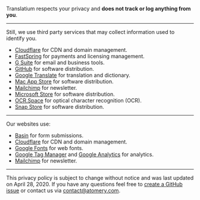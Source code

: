Translatium respects your privacy and **does not track or log anything from you**.

---

Still, we use third party services that may collect information used to identify you.

* [Cloudflare](https://www.cloudflare.com/privacypolicy/) for CDN and domain management.
* [FastSpring](https://fastspring.com/privacy/) for payments and licensing management.
* [G Suite](https://policies.google.com/privacy?hl=en) for email and business tools.
* [GitHub](https://help.github.com/articles/github-privacy-statement/) for software distribution.
* [Google Translate](https://policies.google.com/privacy?hl=en) for translation and dictionary.
* [Mac App Store](https://www.apple.com/sg/legal/privacy/en-ww/) for software distribution.
* [Mailchimp](https://mailchimp.com/) for newsletter.
* [Microsoft Store](https://privacy.microsoft.com/en-ca/privacystatement) for software distribution.
* [OCR.Space](https://ocr.space/privacypolicy) for optical character recognition (OCR).
* [Snap Store](https://ubuntu.com/legal/data-privacy/snap-store) for software distribution.

---

Our websites use:

* [Basin](https://usebasin.com/privacy) for form submissions.
* [Cloudflare](https://www.cloudflare.com/privacypolicy/) for CDN and domain management.
* [Google Fonts](https://support.google.com/analytics/answer/6004245?hl=en) for web fonts.
* [Google Tag Manager](https://support.google.com/analytics/answer/6004245?hl=en) and [Google Analytics](https://support.google.com/analytics/answer/6004245?hl=en) for analytics.
* [Mailchimp](https://mailchimp.com/) for newsletter.

---

This privacy policy is subject to change without notice and was last updated on April 28, 2020. If you have any questions feel free to [create a GitHub issue](https://github.com/atomery/translatium/issues) or contact us via [contact@atomery.com](mailto:contact@atomery.com).
